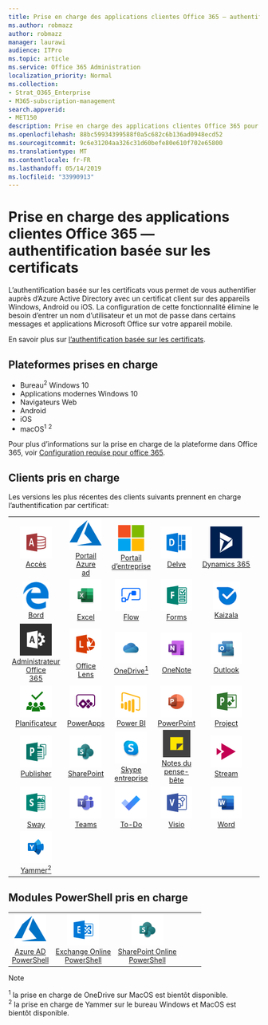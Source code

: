 ```yaml
---
title: Prise en charge des applications clientes Office 365 — authentification basée sur les certificats
ms.author: robmazz
author: robmazz
manager: laurawi
audience: ITPro
ms.topic: article
ms.service: Office 365 Administration
localization_priority: Normal
ms.collection:
- Strat_O365_Enterprise
- M365-subscription-management
search.appverid:
- MET150
description: Prise en charge des applications clientes Office 365 pour l’authentification basée sur les certificats.
ms.openlocfilehash: 88bc59934399588f0a5c682c6b136ad0948ecd52
ms.sourcegitcommit: 9c6e31204aa326c31d60befe80e610f702e65800
ms.translationtype: MT
ms.contentlocale: fr-FR
ms.lasthandoff: 05/14/2019
ms.locfileid: "33990913"
---
```

# <a name="office-365-client-app-support--certificate-based-authentication"></a>Prise en charge des applications clientes Office 365 — authentification basée sur les certificats

L’authentification basée sur les certificats vous permet de vous authentifier auprès d’Azure Active Directory avec un certificat client sur des appareils Windows, Android ou iOS. La configuration de cette fonctionnalité élimine le besoin d’entrer un nom d’utilisateur et un mot de passe dans certains messages et applications Microsoft Office sur votre appareil mobile.

En savoir plus sur [l’authentification basée sur les certificats](https://docs.microsoft.com/azure/active-directory/authentication/active-directory-certificate-based-authentication-get-started).

## <a name="supported-platforms"></a>Plateformes prises en charge

 - Bureau<sup>2</sup> Windows 10
 - Applications modernes Windows 10
 - Navigateurs Web
 - Android
 - iOS
 - macOS<sup>1</sup> <sup>2</sup>

Pour plus d’informations sur la prise en charge de la plateforme dans Office 365, voir [Configuration requise pour office 365](https://products.office.com/office-system-requirements).

## <a name="supported-clients"></a>Clients pris en charge

Les versions les plus récentes des clients suivants prennent en charge l’authentification par certificat:

| | | | | | |
|:---:|:---:|:---:|:---:|:---:|:---:|
| ![Icône accès](media/o365-access-64x64.png) <br> [Accès](https://products.office.com/access) | ![Icône Azure](media/o365-azure-64x64.png) <br> [Portail Azure <br> ad](https://azure.microsoft.com/features/azure-portal/) | ![Icône portail d’entreprise](media/o365-microsoft-64x64.png) <br> [Portail <br> d’entreprise](https://docs.microsoft.com/intune-user-help/sign-in-to-the-company-portal) | ![Icône Delve](media/o365-delve-64x64.png) <br> [Delve](https://products.office.com/business/intelligent-search) | ![Icône Dynamics 365](media/o365-dynamics365-64x64.png) <br> [Dynamics 365](https://dynamics.microsoft.com) 
| ![Icône de serveur Edge](media/o365-edge-64x64.png) <br> [Bord](https://www.microsoft.com/windows/microsoft-edge) | ![Icône Excel](media/o365-excel-64x64.png) <br> [Excel](https://products.office.com/excel) | ![Icône de flux](media/o365-flow-64x64.png) <br> [Flow](https://flow.microsoft.com) | ![Icône formulaires](media/o365-forms-64x64.png) <br> [Forms](https://flow.microsoft.com/connectors/shared_microsoftforms/microsoft-forms/) | ![Icône Kaizala](media/o365-kaizala-64x64.png) <br> [Kaizala](https://products.office.com/en/business/microsoft-kaizala) 
| ![Icône d’administrateur Office 365](media/o365-o365admin-64x64.png) <br> [Administrateur Office <br> 365](https://products.office.com/business/manage-office-365-admin-app) | ![Icône de l’objectif](media/o365-lens-64x64.png) <br> [Office Lens](https://www.microsoft.com/p/office-lens/9wzdncrfj3t8?activetab=pivot%3Aoverviewtab) | ![Icône OneDrive entreprise](media/o365-OneDrive-64x64.png) <br> [OneDrive<sup>1</sup>](https://products.office.com/onedrive-for-business/online-cloud-storage) |  ![Icône OneNote](media/o365-OneNote-64x64.png) <br> [OneNote](https://products.office.com/onenote) | ![Icône Outlook](media/o365-outlook-64x64.png) <br> [Outlook](https://products.office.com/outlook) 
| ![Icône du planificateur](media/o365-planner-64x64.png) <br> [Planificateur](https://products.office.com/business/task-management-software) | ![Icône PowerApp](media/o365-powerapps-64x64.png) <br> [PowerApps](https://powerapps.microsoft.com) | ![Icône PowerBI](media/o365-powerbi-64x64.png) <br> [Power BI](https://powerbi.microsoft.com)| ![Icône PowerPoint](media/o365-powerpoint-64x64.png) <br> [PowerPoint](https://products.office.com/powerpoint) | ![Icône de projet](media/o365-project-64x64.png) <br> [Project](https://products.office.com/project) 
| ![Icône Publisher](media/o365-publisher-64x64.png) <br> [Publisher](https://products.office.com/publisher) | ![Icône SharePoint](media/o365-sharepoint-64x64.png) <br> [SharePoint](https://products.office.com/sharepoint) | ![Icône Skype entreprise](media/o365-skypeforbusiness-64x64.png) <br> [Skype <br> entreprise](https://www.skype.com/business/) | ![Icône de pense-bête](media/o365-stickynotes-64x64.png) <br> [Notes du pense-bête](https://www.microsoft.com/p/microsoft-sticky-notes/9nblggh4qghw) | ![Icône de flux](media/o365-stream-64x64.png) <br> [Stream](https://stream.microsoft.com) 
| ![Icône Sway](media/o365-sway-64x64.png) <br> [Sway](https://sway.com) | ![Icône teams](media/o365-teams-64x64.png) <br> [Teams](https://products.office.com/microsoft-teams/group-chat-software) | ![Icône action](media/o365-todo-64x64.png) <br> [To-Do](https://todo.microsoft.com) | ![Icône Visio](media/o365-visio-64x64.png) <br> [Visio](https://products.office.com/visio/flowchart-software) | ![Icône Word](media/o365-word-64x64.png) <br> [Word](https://products.office.com/word) 
| ![Icône Yammer](media/o365-yammer-64x64.png) <br> [Yammer<sup>2</sup>](https://products.office.com/yammer/yammer-overview) |

## <a name="supported-powershell-modules"></a>Modules PowerShell pris en charge

| | | | | | |
|:---:|:---:|:---:|:---:|:---:|:---:|
| ![Icône Azure](media/o365-azure-64x64.png) <br> [Azure AD <br> PowerShell](https://docs.microsoft.com/powershell/azure/active-directory/overview?view=azureadps-2.0) | ![Icône Exchange](media/o365-exchange-64x64.png) <br> [Exchange Online <br> PowerShell](https://docs.microsoft.com/powershell/exchange/exchange-online/exchange-online-powershell?view=exchange-ps) | ![Icône SharePoint](media/o365-sharepoint-64x64.png) <br> [SharePoint Online <br> PowerShell](https://docs.microsoft.com/sharepoint/manage-team-and-communication-sites-in-powershell)

> [!NOTE]
> <sup>1</sup> la prise en charge de OneDrive sur MacOS est bientôt disponible. <br>
> <sup>2</sup> la prise en charge de Yammer sur le bureau Windows et MacOS est bientôt disponible.